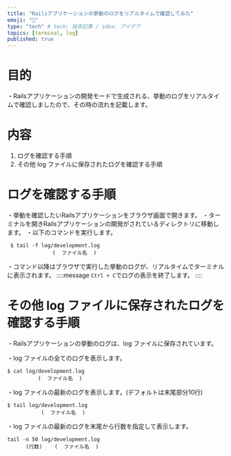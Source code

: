 ```yaml
---
title: "Railsアプリケーションの挙動のログをリアルタイムで確認してみた"
emoji: "📓"
type: "tech" # tech: 技術記事 / idea: アイデア
topics: [terminal, log]
published: true
---
```

# 目的
・Railsアプリケーションの開発モードで生成される、挙動のログをリアルタイムで確認しましたので、その時の流れを記載します。
# 内容
1. ログを確認する手順
2. その他 log ファイルに保存されたログを確認する手順
# ログを確認する手順
・挙動を確認したいRailsアプリケーションをブラウザ画面で開きます。
・ターミナルを開きRailsアプリケーションの開発がされているディレクトリに移動します。
・以下のコマンドを実行します。
```
 $ tail -f log/development.log
 　　　　　　　  (  ファイル名  )
```
・コマンド以降はブラウザで実行した挙動のログが、リアルタイムでターミナルに表示されます。
::::message
```Ctrl + C```でログの表示を終了します。
::::
# その他 log ファイルに保存されたログを確認する手順
・Railsアプリケーションの挙動のログは、log ファイルに保存されています。

・log ファイルの全てのログを表示します。
```
$ cat log/development.log
　　　　　　(  ファイル名  )
```
・log ファイルの最新のログを表示します。(デフォルトは末尾部分10行)
```
$ tail log/development.log
　　　　　 　(  ファイル名  )
```
・log ファイルの最新のログを末尾から行数を指定して表示します。
```
tail -n 50 log/development.log
      (行数)    (  ファイル名  )
```